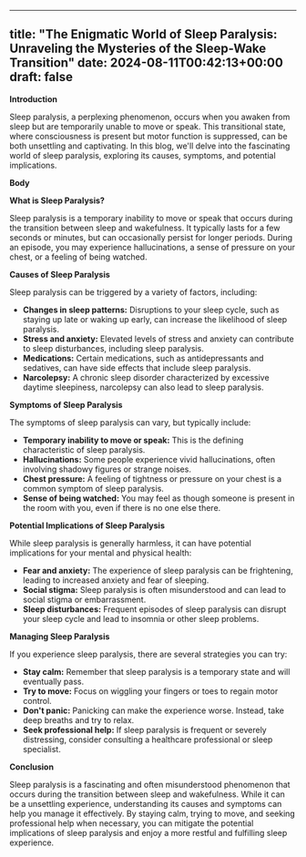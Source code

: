 
---
title: "The Enigmatic World of Sleep Paralysis: Unraveling the Mysteries of the Sleep-Wake Transition"
date: 2024-08-11T00:42:13+00:00
draft: false
---

**Introduction**

Sleep paralysis, a perplexing phenomenon, occurs when you awaken from sleep but are temporarily unable to move or speak. This transitional state, where consciousness is present but motor function is suppressed, can be both unsettling and captivating. In this blog, we'll delve into the fascinating world of sleep paralysis, exploring its causes, symptoms, and potential implications.

**Body**

**What is Sleep Paralysis?**

Sleep paralysis is a temporary inability to move or speak that occurs during the transition between sleep and wakefulness. It typically lasts for a few seconds or minutes, but can occasionally persist for longer periods. During an episode, you may experience hallucinations, a sense of pressure on your chest, or a feeling of being watched.

**Causes of Sleep Paralysis**

Sleep paralysis can be triggered by a variety of factors, including:

* **Changes in sleep patterns:** Disruptions to your sleep cycle, such as staying up late or waking up early, can increase the likelihood of sleep paralysis.
* **Stress and anxiety:** Elevated levels of stress and anxiety can contribute to sleep disturbances, including sleep paralysis.
* **Medications:** Certain medications, such as antidepressants and sedatives, can have side effects that include sleep paralysis.
* **Narcolepsy:** A chronic sleep disorder characterized by excessive daytime sleepiness, narcolepsy can also lead to sleep paralysis.

**Symptoms of Sleep Paralysis**

The symptoms of sleep paralysis can vary, but typically include:

* **Temporary inability to move or speak:** This is the defining characteristic of sleep paralysis.
* **Hallucinations:** Some people experience vivid hallucinations, often involving shadowy figures or strange noises.
* **Chest pressure:** A feeling of tightness or pressure on your chest is a common symptom of sleep paralysis.
* **Sense of being watched:** You may feel as though someone is present in the room with you, even if there is no one else there.

**Potential Implications of Sleep Paralysis**

While sleep paralysis is generally harmless, it can have potential implications for your mental and physical health:

* **Fear and anxiety:** The experience of sleep paralysis can be frightening, leading to increased anxiety and fear of sleeping.
* **Social stigma:** Sleep paralysis is often misunderstood and can lead to social stigma or embarrassment.
* **Sleep disturbances:** Frequent episodes of sleep paralysis can disrupt your sleep cycle and lead to insomnia or other sleep problems.

**Managing Sleep Paralysis**

If you experience sleep paralysis, there are several strategies you can try:

* **Stay calm:** Remember that sleep paralysis is a temporary state and will eventually pass.
* **Try to move:** Focus on wiggling your fingers or toes to regain motor control.
* **Don't panic:** Panicking can make the experience worse. Instead, take deep breaths and try to relax.
* **Seek professional help:** If sleep paralysis is frequent or severely distressing, consider consulting a healthcare professional or sleep specialist.

**Conclusion**

Sleep paralysis is a fascinating and often misunderstood phenomenon that occurs during the transition between sleep and wakefulness. While it can be a unsettling experience, understanding its causes and symptoms can help you manage it effectively. By staying calm, trying to move, and seeking professional help when necessary, you can mitigate the potential implications of sleep paralysis and enjoy a more restful and fulfilling sleep experience.
